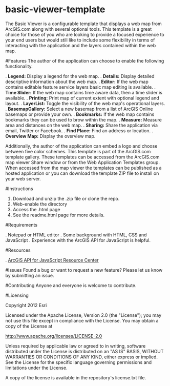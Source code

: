 basic-viewer-template
=====================

The Basic Viewer is a configurable template that displays a web map from ArcGIS.com along with several optional tools.  This
template is a great choice for those of you who are looking to provide a focused experience to your end users but would 
still like to include some flexibility in terms of interacting with the application and the layers contained within the 
web map.  

#Features
The author of the application can choose to enable the following functionality.

. **Legend:** Display a legend for the web map.
. **Details:** Display detailed descriptive information about the web map.
. **Editor:** If the web map contains editable feature service layers basic map editing is available.
. **Time Slider:** If the web map contains time aware data, then a time slider is available.
. **Printing:** Print map of current extent with optional legend and layout.
. **LayerList:** Toggle the visibility of the web map's operational layers.
. **BasemapGallery:** Select a new basemap from a list of ArcGIS Online basemaps or provide your own.
. **Bookmarks:** If the web map contains bookmarks they can be used to brow within the map.
. **Measure:** Measure area and distances on the web map.
. **Sharing:** Share the application via email, Twitter or Facebook.
. **Find Place:** Find an address or location.
. **Overview Map:** Display the overview map.

Additionally, the author of the application can embed a logo and choose between five color schemes. This template is part
of the ArcGIS.com template gallery. These templates can be accessed from the ArcGIS.com map viewer Share window or from 
the Web Application Templates group. When accessed from the map viewer the templates can be published as a hosted 
application or you can download the template ZIP file to install on your web server.

#Instructions

1. Download and unzip the .zip file or clone the repo. 
2. Web-enable the directory
3. Access the .html page 
4. See the readme.html page for more details. 


#Requirements

. Notepad or HTML editor
. Some background with HTML, CSS and JavaScript
. Experience with the ArcGIS API for JavaScript is helpful. 

#Resources

. [ArcGIS API for JavaScript Resource Center](http://help.arcgis.com/en/webapi/javascript/arcgis/index.html)

#Issues
Found a bug or want to request a new feature? Please let us know by submitting an issue. 

#Contributing
Anyone and everyone is welcome to contribute. 

#Licensing 

Copyright 2012 Esri

Licensed under the Apache License, Version 2.0 (the "License"); you may not use this file except in compliance with the License. You may obtain a copy of the License at

http://www.apache.org/licenses/LICENSE-2.0

Unless required by applicable law or agreed to in writing, software distributed under the License is distributed on an "AS IS" BASIS, WITHOUT WARRANTIES OR CONDITIONS OF ANY KIND, either express or implied. See the License for the specific language governing permissions and limitations under the License.

A copy of the license is available in the repository's license.txt file.
